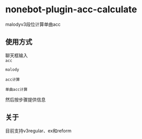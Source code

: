 # nonebot-plugin-acc-calculate
malodyv3段位计算单曲acc
## 使用方式
聊天框输入  
`acc`  

`malody`  

`acc计算`  

`单曲acc计算`  

然后按步骤提供信息
## 关于
目前支持v3regular、ex和reform
